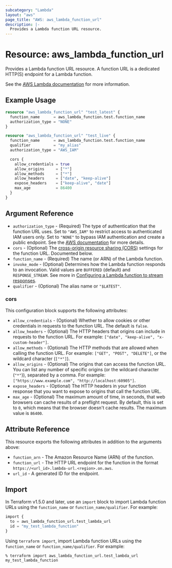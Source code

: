 ```yaml
---
subcategory: "Lambda"
layout: "aws"
page_title: "AWS: aws_lambda_function_url"
description: |-
  Provides a Lambda function URL resource.
---
```


# Resource: aws_lambda_function_url

Provides a Lambda function URL resource. A function URL is a dedicated HTTP(S) endpoint for a Lambda function.

See the [AWS Lambda documentation](https://docs.aws.amazon.com/lambda/latest/dg/lambda-urls.html) for more information.

## Example Usage

```terraform
resource "aws_lambda_function_url" "test_latest" {
  function_name      = aws_lambda_function.test.function_name
  authorization_type = "NONE"
}

resource "aws_lambda_function_url" "test_live" {
  function_name      = aws_lambda_function.test.function_name
  qualifier          = "my_alias"
  authorization_type = "AWS_IAM"

  cors {
    allow_credentials = true
    allow_origins     = ["*"]
    allow_methods     = ["*"]
    allow_headers     = ["date", "keep-alive"]
    expose_headers    = ["keep-alive", "date"]
    max_age           = 86400
  }
}
```

## Argument Reference

* `authorization_type` - (Required) The type of authentication that the function URL uses. Set to `"AWS_IAM"` to restrict access to authenticated IAM users only. Set to `"NONE"` to bypass IAM authentication and create a public endpoint. See the [AWS documentation](https://docs.aws.amazon.com/lambda/latest/dg/urls-auth.html) for more details.
* `cors` - (Optional) The [cross-origin resource sharing (CORS)](https://developer.mozilla.org/en-US/docs/Web/HTTP/CORS) settings for the function URL. Documented below.
* `function_name` - (Required) The name (or ARN) of the Lambda function.
* `invoke_mode` - (Optional) Determines how the Lambda function responds to an invocation. Valid values are `BUFFERED` (default) and `RESPONSE_STREAM`. See more in [Configuring a Lambda function to stream responses](https://docs.aws.amazon.com/lambda/latest/dg/configuration-response-streaming.html).
* `qualifier` - (Optional) The alias name or `"$LATEST"`.

### cors

This configuration block supports the following attributes:

* `allow_credentials` - (Optional) Whether to allow cookies or other credentials in requests to the function URL. The default is `false`.
* `allow_headers` - (Optional) The HTTP headers that origins can include in requests to the function URL. For example: `["date", "keep-alive", "x-custom-header"]`.
* `allow_methods` - (Optional) The HTTP methods that are allowed when calling the function URL. For example: `["GET", "POST", "DELETE"]`, or the wildcard character (`["*"]`).
* `allow_origins` - (Optional) The origins that can access the function URL. You can list any number of specific origins (or the wildcard character (`"*"`)), separated by a comma. For example: `["https://www.example.com", "http://localhost:60905"]`.
* `expose_headers` - (Optional) The HTTP headers in your function response that you want to expose to origins that call the function URL.
* `max_age` - (Optional) The maximum amount of time, in seconds, that web browsers can cache results of a preflight request. By default, this is set to `0`, which means that the browser doesn't cache results. The maximum value is `86400`.

## Attribute Reference

This resource exports the following attributes in addition to the arguments above:

* `function_arn` - The Amazon Resource Name (ARN) of the function.
* `function_url` - The HTTP URL endpoint for the function in the format `https://<url_id>.lambda-url.<region>.on.aws`.
* `url_id` - A generated ID for the endpoint.

## Import

In Terraform v1.5.0 and later, use an `import` block to import Lambda function URLs using the `function_name` or `function_name/qualifier`. For example:

```terraform
import {
  to = aws_lambda_function_url.test_lambda_url
  id = "my_test_lambda_function"
}
```

Using `terraform import`, import Lambda function URLs using the `function_name` or `function_name/qualifier`. For example:

```console
% terraform import aws_lambda_function_url.test_lambda_url my_test_lambda_function
```
